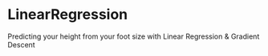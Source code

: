 # LinearRegression
Predicting your height from your foot size with Linear Regression &amp; Gradient Descent
